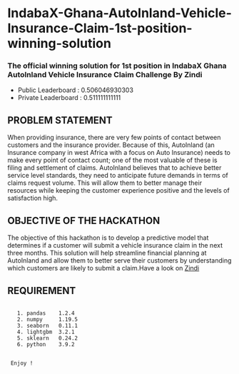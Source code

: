 # IndabaX-Ghana-AutoInland-Vehicle-Insurance-Claim-1st-position-winning-solution
### The official winning solution for 1st position in IndabaX Ghana AutoInland Vehicle Insurance Claim  Challenge By Zindi 


- Public Leaderboard  : 0.506046930303
- Private Leaderboard : 0.511111111111
## PROBLEM STATEMENT
When providing insurance, there are very few points of contact between customers and the insurance provider. Because of this, AutoInland (an Insurance company in west Africa with a focus on Auto Insurance) needs to make every point of contact count; one of the most valuable of these is filing and settlement of claims.
AutoInland believes that to achieve better service level standards, they need to anticipate future demands in terms of claims request volume. This will allow them to better manage their resources while keeping the customer experience positive and the levels of satisfaction high.

## OBJECTIVE OF THE HACKATHON
The objective of this hackathon is to develop a predictive model that determines if a customer will submit a vehicle insurance claim in the next three months. This solution will help streamline financial planning at AutoInland and allow them to better serve their customers by understanding which customers are likely to submit a claim.Have a look on [Zindi](https://zindi.africa/hackathons/indabax-ghana-autoinland-vehicle-insurance-claim)

## REQUIREMENT 

```

   1. pandas    1.2.4 
   2. numpy     1.19.5 
   3. seaborn   0.11.1 
   4. lightgbm  3.2.1 
   5. sklearn   0.24.2 
   6. python    3.9.2 
         
```
```
 Enjoy !
```
